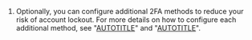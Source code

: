 1. Optionally, you can configure additional 2FA methods to reduce your risk of account lockout. For more details on how to configure each additional method, see "[AUTOTITLE](/authentication/securing-your-account-with-two-factor-authentication-2fa/configuring-two-factor-authentication#configuring-two-factor-authentication-using-github-mobile)" and "[AUTOTITLE](/authentication/securing-your-account-with-two-factor-authentication-2fa/configuring-two-factor-authentication#configuring-two-factor-authentication-using-a-security-key)".
